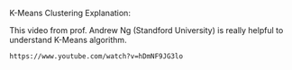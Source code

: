 K-Means Clustering Explanation: 

This video from prof. Andrew Ng (Standford University) is really helpful to understand K-Means algorithm. 
```
https://www.youtube.com/watch?v=hDmNF9JG3lo
```

